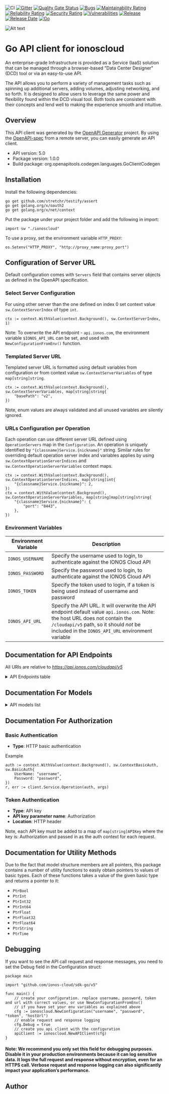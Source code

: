 ![CI](https://github.com/ionos-cloud/sdk-resources/workflows/%5B%20CI%20%5D%20CloudApi%20V5%20/%20Go/badge.svg)
[![Gitter](https://img.shields.io/gitter/room/ionos-cloud/sdk-general)](https://gitter.im/ionos-cloud/sdk-general)
[![Quality Gate Status](https://sonarcloud.io/api/project_badges/measure?project=ionos-cloud_sdk-go&metric=alert_status)](https://sonarcloud.io/dashboard?id=ionos-cloud_sdk-go)
[![Bugs](https://sonarcloud.io/api/project_badges/measure?project=ionos-cloud_sdk-go&metric=bugs)](https://sonarcloud.io/dashboard?id=ionos-cloud_sdk-go)
[![Maintainability Rating](https://sonarcloud.io/api/project_badges/measure?project=ionos-cloud_sdk-go&metric=sqale_rating)](https://sonarcloud.io/dashboard?id=ionos-cloud_sdk-go)
[![Reliability Rating](https://sonarcloud.io/api/project_badges/measure?project=ionos-cloud_sdk-go&metric=reliability_rating)](https://sonarcloud.io/dashboard?id=ionos-cloud_sdk-go)
[![Security Rating](https://sonarcloud.io/api/project_badges/measure?project=ionos-cloud_sdk-go&metric=security_rating)](https://sonarcloud.io/dashboard?id=ionos-cloud_sdk-go)
[![Vulnerabilities](https://sonarcloud.io/api/project_badges/measure?project=ionos-cloud_sdk-go&metric=vulnerabilities)](https://sonarcloud.io/dashboard?id=ionos-cloud_sdk-go)
[![Release](https://img.shields.io/github/v/release/ionos-cloud/sdk-go.svg)](https://github.com/ionos-cloud/sdk-go/releases/latest)
[![Release Date](https://img.shields.io/github/release-date/ionos-cloud/sdk-go.svg)](https://github.com/ionos-cloud/sdk-go/releases/latest)
[![Go](https://img.shields.io/github/go-mod/go-version/ionos-cloud/sdk-go.svg)](https://github.com/ionos-cloud/sdk-go)

![Alt text](.github/IONOS.CLOUD.BLU.svg?raw=true "Title")

# Go API client for ionoscloud

An enterprise-grade Infrastructure is provided as a Service (IaaS) solution that can be managed through a browser-based \"Data Center Designer\" (DCD) tool or via an easy-to-use API. 

The API allows you to perform a variety of management tasks such as spinning up additional servers, adding volumes, adjusting networking, and so forth. It is designed to allow users to leverage the same power and flexibility found within the DCD visual tool. Both tools are consistent with their concepts and lend well to making the experience smooth and intuitive.

## Overview
This API client was generated by the [OpenAPI Generator](https://openapi-generator.tech) project.  By using the [OpenAPI-spec](https://www.openapis.org/) from a remote server, you can easily generate an API client.

- API version: 5.0
- Package version: 1.0.0
- Build package: org.openapitools.codegen.languages.GoClientCodegen

## Installation

Install the following dependencies:

```shell
go get github.com/stretchr/testify/assert
go get golang.org/x/oauth2
go get golang.org/x/net/context
```

Put the package under your project folder and add the following in import:

```golang
import sw "./ionoscloud"
```

To use a proxy, set the environment variable `HTTP_PROXY`:

```golang
os.Setenv("HTTP_PROXY", "http://proxy_name:proxy_port")
```

## Configuration of Server URL

Default configuration comes with `Servers` field that contains server objects as defined in the OpenAPI specification.

### Select Server Configuration

For using other server than the one defined on index 0 set context value `sw.ContextServerIndex` of type `int`.

```golang
ctx := context.WithValue(context.Background(), sw.ContextServerIndex, 1)
```

Note: To overwrite the API endpoint - `api.ionos.com`, the environment variable `$IONOS_API_URL` can be set, and used with `NewConfigurationFromEnv()` function.

### Templated Server URL

Templated server URL is formatted using default variables from configuration or from context value `sw.ContextServerVariables` of type `map[string]string`.

```golang
ctx := context.WithValue(context.Background(), sw.ContextServerVariables, map[string]string{
	"basePath": "v2",
})
```

Note, enum values are always validated and all unused variables are silently ignored.

### URLs Configuration per Operation

Each operation can use different server URL defined using `OperationServers` map in the `Configuration`.
An operation is uniquely identified by `"{classname}Service.{nickname}"` string.
Similar rules for overriding default operation server index and variables applies by using `sw.ContextOperationServerIndices` and `sw.ContextOperationServerVariables` context maps.

```
ctx := context.WithValue(context.Background(), sw.ContextOperationServerIndices, map[string]int{
	"{classname}Service.{nickname}": 2,
})
ctx = context.WithValue(context.Background(), sw.ContextOperationServerVariables, map[string]map[string]string{
	"{classname}Service.{nickname}": {
		"port": "8443",
	},
})
```

### Environment Variables

| Environment Variable | Description                                                                                                                                                                                                                    |
|----------------------|--------------------------------------------------------------------------------------------------------------------------------------------------------------------------------------------------------------------------------|
| `IONOS_USERNAME`     | Specify the username used to login, to authenticate against the IONOS Cloud API                                                                                                                                                | 
| `IONOS_PASSWORD`     | Specify the password used to login, to authenticate against the IONOS Cloud API                                                                                                                                                | 
| `IONOS_TOKEN`        | Specify the token used to login, if a token is being used instead of username and password                                                                                                                                     |
| `IONOS_API_URL`      | Specify the API URL. It will overwrite the API endpoint default value `api.ionos.com`. Note: the host URL does not contain the `/cloudapi/v5` path, so it should _not_ be included in the `IONOS_API_URL` environment variable | 

## Documentation for API Endpoints

All URIs are relative to *https://api.ionos.com/cloudapi/v5*

<details >
<summary title="Click to toggle">API Endpoints table</summary>

| Class                    | Method                                                                                                                             | HTTP request                                                                                          | Description                                                                                                                       |
|--------------------------|------------------------------------------------------------------------------------------------------------------------------------|-------------------------------------------------------------------------------------------------------|-----------------------------------------------------------------------------------------------------------------------------------|
| *DefaultApi*             | [**ApiInfoGet**](docs/api/DefaultApi.md#apiinfoget)                                                                                | **Get** /                                                                                             | Display API information                                                                                                           |
| *BackupUnitApi*          | [**BackupunitsDelete**](docs/api/BackupUnitApi.md#backupunitsdelete)                                                               | **Delete** /backupunits/{backupunitId}                                                                | Delete a Backup Unit                                                                                                              |
| *BackupUnitApi*          | [**BackupunitsFindById**](docs/api/BackupUnitApi.md#backupunitsfindbyid)                                                           | **Get** /backupunits/{backupunitId}                                                                   | Returns the specified backup Unit                                                                                                 |
| *BackupUnitApi*          | [**BackupunitsGet**](docs/api/BackupUnitApi.md#backupunitsget)                                                                     | **Get** /backupunits                                                                                  | List Backup Units                                                                                                                 |
| *BackupUnitApi*          | [**BackupunitsPatch**](docs/api/BackupUnitApi.md#backupunitspatch)                                                                 | **Patch** /backupunits/{backupunitId}                                                                 | Partially modify a Backup Unit                                                                                                    |
| *BackupUnitApi*          | [**BackupunitsPost**](docs/api/BackupUnitApi.md#backupunitspost)                                                                   | **Post** /backupunits                                                                                 | Create a Backup Unit                                                                                                              |
| *BackupUnitApi*          | [**BackupunitsPut**](docs/api/BackupUnitApi.md#backupunitsput)                                                                     | **Put** /backupunits/{backupunitId}                                                                   | Modify a Backup Unit                                                                                                              |
| *BackupUnitApi*          | [**BackupunitsSsourlGet**](docs/api/BackupUnitApi.md#backupunitsssourlget)                                                         | **Get** /backupunits/{backupunitId}/ssourl                                                            | Returns a single signon URL for the specified backup Unit.                                                                        |
| *ContractApi*            | [**ContractsGet**](docs/api/ContractApi.md#contractsget)                                                                           | **Get** /contracts                                                                                    | Retrieve a Contract                                                                                                               |
| *DataCenterApi*          | [**DatacentersDelete**](docs/api/DataCenterApi.md#datacentersdelete)                                                               | **Delete** /datacenters/{datacenterId}                                                                | Delete a Data Center                                                                                                              |
| *DataCenterApi*          | [**DatacentersFindById**](docs/api/DataCenterApi.md#datacentersfindbyid)                                                           | **Get** /datacenters/{datacenterId}                                                                   | Retrieve a Data Center                                                                                                            |
| *DataCenterApi*          | [**DatacentersGet**](docs/api/DataCenterApi.md#datacentersget)                                                                     | **Get** /datacenters                                                                                  | List Data Centers under your account                                                                                              |
| *DataCenterApi*          | [**DatacentersPatch**](docs/api/DataCenterApi.md#datacenterspatch)                                                                 | **Patch** /datacenters/{datacenterId}                                                                 | Partially modify a Data Center                                                                                                    |
| *DataCenterApi*          | [**DatacentersPost**](docs/api/DataCenterApi.md#datacenterspost)                                                                   | **Post** /datacenters                                                                                 | Create a Data Center                                                                                                              |
| *DataCenterApi*          | [**DatacentersPut**](docs/api/DataCenterApi.md#datacentersput)                                                                     | **Put** /datacenters/{datacenterId}                                                                   | Modify a Data Center                                                                                                              |
| *IPBlocksApi*            | [**IpblocksDelete**](docs/api/IPBlocksApi.md#ipblocksdelete)                                                                       | **Delete** /ipblocks/{ipblockId}                                                                      | Delete IP Block                                                                                                                   |
| *IPBlocksApi*            | [**IpblocksFindById**](docs/api/IPBlocksApi.md#ipblocksfindbyid)                                                                   | **Get** /ipblocks/{ipblockId}                                                                         | Retrieve an IP Block                                                                                                              |
| *IPBlocksApi*            | [**IpblocksGet**](docs/api/IPBlocksApi.md#ipblocksget)                                                                             | **Get** /ipblocks                                                                                     | List IP Blocks                                                                                                                    |
| *IPBlocksApi*            | [**IpblocksPatch**](docs/api/IPBlocksApi.md#ipblockspatch)                                                                         | **Patch** /ipblocks/{ipblockId}                                                                       | Partially modify IP Block                                                                                                         |
| *IPBlocksApi*            | [**IpblocksPost**](docs/api/IPBlocksApi.md#ipblockspost)                                                                           | **Post** /ipblocks                                                                                    | Reserve IP Block                                                                                                                  |
| *IPBlocksApi*            | [**IpblocksPut**](docs/api/IPBlocksApi.md#ipblocksput)                                                                             | **Put** /ipblocks/{ipblockId}                                                                         | Modify IP Block                                                                                                                   |
| *ImageApi*               | [**ImagesDelete**](docs/api/ImageApi.md#imagesdelete)                                                                              | **Delete** /images/{imageId}                                                                          | Delete an Image                                                                                                                   |
| *ImageApi*               | [**ImagesFindById**](docs/api/ImageApi.md#imagesfindbyid)                                                                          | **Get** /images/{imageId}                                                                             | Retrieve an Image                                                                                                                 |
| *ImageApi*               | [**ImagesGet**](docs/api/ImageApi.md#imagesget)                                                                                    | **Get** /images                                                                                       | List Images                                                                                                                       |
| *ImageApi*               | [**ImagesPatch**](docs/api/ImageApi.md#imagespatch)                                                                                | **Patch** /images/{imageId}                                                                           | Partially modify an Image                                                                                                         |
| *ImageApi*               | [**ImagesPut**](docs/api/ImageApi.md#imagesput)                                                                                    | **Put** /images/{imageId}                                                                             | Modify an Image                                                                                                                   |
| *KubernetesApi*          | [**K8sDelete**](docs/api/KubernetesApi.md#k8sdelete)                                                                               | **Delete** /k8s/{k8sClusterId}                                                                        | Delete Kubernetes Cluster                                                                                                         |
| *KubernetesApi*          | [**K8sFindByClusterId**](docs/api/KubernetesApi.md#k8sfindbyclusterid)                                                             | **Get** /k8s/{k8sClusterId}                                                                           | Retrieve Kubernetes Cluster                                                                                                       |
| *KubernetesApi*          | [**K8sGet**](docs/api/KubernetesApi.md#k8sget)                                                                                     | **Get** /k8s                                                                                          | List Kubernetes Clusters                                                                                                          |
| *KubernetesApi*          | [**K8sKubeconfigGet**](docs/api/KubernetesApi.md#k8skubeconfigget)                                                                 | **Get** /k8s/{k8sClusterId}/kubeconfig                                                                | Retrieve Kubernetes Configuration File                                                                                            |
| *KubernetesApi*          | [**K8sNodepoolsDelete**](docs/api/KubernetesApi.md#k8snodepoolsdelete)                                                             | **Delete** /k8s/{k8sClusterId}/nodepools/{nodepoolId}                                                 | Delete Kubernetes Node Pool                                                                                                       |
| *KubernetesApi*          | [**K8sNodepoolsFindById**](docs/api/KubernetesApi.md#k8snodepoolsfindbyid)                                                         | **Get** /k8s/{k8sClusterId}/nodepools/{nodepoolId}                                                    | Retrieve Kubernetes Node Pool                                                                                                     |
| *KubernetesApi*          | [**K8sNodepoolsGet**](docs/api/KubernetesApi.md#k8snodepoolsget)                                                                   | **Get** /k8s/{k8sClusterId}/nodepools                                                                 | List Kubernetes Node Pools                                                                                                        |
| *KubernetesApi*          | [**K8sNodepoolsNodesDelete**](docs/api/KubernetesApi.md#k8snodepoolsnodesdelete)                                                   | **Delete** /k8s/{k8sClusterId}/nodepools/{nodepoolId}/nodes/{nodeId}                                  | Delete Kubernetes node                                                                                                            |
| *KubernetesApi*          | [**K8sNodepoolsNodesFindById**](docs/api/KubernetesApi.md#k8snodepoolsnodesfindbyid)                                               | **Get** /k8s/{k8sClusterId}/nodepools/{nodepoolId}/nodes/{nodeId}                                     | Retrieve Kubernetes node                                                                                                          |
| *KubernetesApi*          | [**K8sNodepoolsNodesGet**](docs/api/KubernetesApi.md#k8snodepoolsnodesget)                                                         | **Get** /k8s/{k8sClusterId}/nodepools/{nodepoolId}/nodes                                              | Retrieve Kubernetes nodes.                                                                                                        |
| *KubernetesApi*          | [**K8sNodepoolsNodesReplacePost**](docs/api/KubernetesApi.md#k8snodepoolsnodesreplacepost)                                         | **Post** /k8s/{k8sClusterId}/nodepools/{nodepoolId}/nodes/{nodeId}/replace                            | Recreate the Kubernetes node                                                                                                      |
| *KubernetesApi*          | [**K8sNodepoolsPost**](docs/api/KubernetesApi.md#k8snodepoolspost)                                                                 | **Post** /k8s/{k8sClusterId}/nodepools                                                                | Create a Kubernetes Node Pool                                                                                                     |
| *KubernetesApi*          | [**K8sNodepoolsPut**](docs/api/KubernetesApi.md#k8snodepoolsput)                                                                   | **Put** /k8s/{k8sClusterId}/nodepools/{nodepoolId}                                                    | Modify Kubernetes Node Pool                                                                                                       |
| *KubernetesApi*          | [**K8sPost**](docs/api/KubernetesApi.md#k8spost)                                                                                   | **Post** /k8s                                                                                         | Create Kubernetes Cluster                                                                                                         |
| *KubernetesApi*          | [**K8sPut**](docs/api/KubernetesApi.md#k8sput)                                                                                     | **Put** /k8s/{k8sClusterId}                                                                           | Modify Kubernetes Cluster                                                                                                         |
| *KubernetesApi*          | [**K8sVersionsCompatibilitiesGet**](docs/api/KubernetesApi.md#k8sversionscompatibilitiesget)                                       | **Get** /k8s/versions/{clusterVersion}/compatibilities                                                | Retrieves a list of available kubernetes versions for nodepools depending on the given kubernetes version running in the cluster. |
| *KubernetesApi*          | [**K8sVersionsDefaultGet**](docs/api/KubernetesApi.md#k8sversionsdefaultget)                                                       | **Get** /k8s/versions/default                                                                         | Retrieve the current default kubernetes version for clusters and nodepools.                                                       |
| *KubernetesApi*          | [**K8sVersionsGet**](docs/api/KubernetesApi.md#k8sversionsget)                                                                     | **Get** /k8s/versions                                                                                 | Retrieve available Kubernetes versions                                                                                            |
| *LabelApi*               | [**DatacentersLabelsDelete**](docs/api/LabelApi.md#datacenterslabelsdelete)                                                        | **Delete** /datacenters/{datacenterId}/labels/{key}                                                   | Delete a Label from Data Center                                                                                                   |
| *LabelApi*               | [**DatacentersLabelsFindByKey**](docs/api/LabelApi.md#datacenterslabelsfindbykey)                                                  | **Get** /datacenters/{datacenterId}/labels/{key}                                                      | Retrieve a Label of Data Center                                                                                                   |
| *LabelApi*               | [**DatacentersLabelsGet**](docs/api/LabelApi.md#datacenterslabelsget)                                                              | **Get** /datacenters/{datacenterId}/labels                                                            | List all Data Center Labels                                                                                                       |
| *LabelApi*               | [**DatacentersLabelsPost**](docs/api/LabelApi.md#datacenterslabelspost)                                                            | **Post** /datacenters/{datacenterId}/labels                                                           | Add a Label to Data Center                                                                                                        |
| *LabelApi*               | [**DatacentersLabelsPut**](docs/api/LabelApi.md#datacenterslabelsput)                                                              | **Put** /datacenters/{datacenterId}/labels/{key}                                                      | Modify a Label of Data Center                                                                                                     |
| *LabelApi*               | [**DatacentersServersLabelsDelete**](docs/api/LabelApi.md#datacentersserverslabelsdelete)                                          | **Delete** /datacenters/{datacenterId}/servers/{serverId}/labels/{key}                                | Delete a Label from Server                                                                                                        |
| *LabelApi*               | [**DatacentersServersLabelsFindByKey**](docs/api/LabelApi.md#datacentersserverslabelsfindbykey)                                    | **Get** /datacenters/{datacenterId}/servers/{serverId}/labels/{key}                                   | Retrieve a Label of Server                                                                                                        |
| *LabelApi*               | [**DatacentersServersLabelsGet**](docs/api/LabelApi.md#datacentersserverslabelsget)                                                | **Get** /datacenters/{datacenterId}/servers/{serverId}/labels                                         | List all Server Labels                                                                                                            |
| *LabelApi*               | [**DatacentersServersLabelsPost**](docs/api/LabelApi.md#datacentersserverslabelspost)                                              | **Post** /datacenters/{datacenterId}/servers/{serverId}/labels                                        | Add a Label to Server                                                                                                             |
| *LabelApi*               | [**DatacentersServersLabelsPut**](docs/api/LabelApi.md#datacentersserverslabelsput)                                                | **Put** /datacenters/{datacenterId}/servers/{serverId}/labels/{key}                                   | Modify a Label of Server                                                                                                          |
| *LabelApi*               | [**DatacentersVolumesLabelsDelete**](docs/api/LabelApi.md#datacentersvolumeslabelsdelete)                                          | **Delete** /datacenters/{datacenterId}/volumes/{volumeId}/labels/{key}                                | Delete a Label from Volume                                                                                                        |
| *LabelApi*               | [**DatacentersVolumesLabelsFindByKey**](docs/api/LabelApi.md#datacentersvolumeslabelsfindbykey)                                    | **Get** /datacenters/{datacenterId}/volumes/{volumeId}/labels/{key}                                   | Retrieve a Label of Volume                                                                                                        |
| *LabelApi*               | [**DatacentersVolumesLabelsGet**](docs/api/LabelApi.md#datacentersvolumeslabelsget)                                                | **Get** /datacenters/{datacenterId}/volumes/{volumeId}/labels                                         | List all Volume Labels                                                                                                            |
| *LabelApi*               | [**DatacentersVolumesLabelsPost**](docs/api/LabelApi.md#datacentersvolumeslabelspost)                                              | **Post** /datacenters/{datacenterId}/volumes/{volumeId}/labels                                        | Add a Label to Volume                                                                                                             |
| *LabelApi*               | [**DatacentersVolumesLabelsPut**](docs/api/LabelApi.md#datacentersvolumeslabelsput)                                                | **Put** /datacenters/{datacenterId}/volumes/{volumeId}/labels/{key}                                   | Modify a Label of Volume                                                                                                          |
| *LabelApi*               | [**IpblocksLabelsDelete**](docs/api/LabelApi.md#ipblockslabelsdelete)                                                              | **Delete** /ipblocks/{ipblockId}/labels/{key}                                                         | Delete a Label from IP Block                                                                                                      |
| *LabelApi*               | [**IpblocksLabelsFindByKey**](docs/api/LabelApi.md#ipblockslabelsfindbykey)                                                        | **Get** /ipblocks/{ipblockId}/labels/{key}                                                            | Retrieve a Label of IP Block                                                                                                      |
| *LabelApi*               | [**IpblocksLabelsGet**](docs/api/LabelApi.md#ipblockslabelsget)                                                                    | **Get** /ipblocks/{ipblockId}/labels                                                                  | List all Ip Block Labels                                                                                                          |
| *LabelApi*               | [**IpblocksLabelsPost**](docs/api/LabelApi.md#ipblockslabelspost)                                                                  | **Post** /ipblocks/{ipblockId}/labels                                                                 | Add a Label to IP Block                                                                                                           |
| *LabelApi*               | [**IpblocksLabelsPut**](docs/api/LabelApi.md#ipblockslabelsput)                                                                    | **Put** /ipblocks/{ipblockId}/labels/{key}                                                            | Modify a Label of IP Block                                                                                                        |
| *LabelApi*               | [**LabelsFindByUrn**](docs/api/LabelApi.md#labelsfindbyurn)                                                                        | **Get** /labels/{labelurn}                                                                            | Returns the label by its URN.                                                                                                     |
| *LabelApi*               | [**LabelsGet**](docs/api/LabelApi.md#labelsget)                                                                                    | **Get** /labels                                                                                       | List Labels                                                                                                                       |
| *LabelApi*               | [**SnapshotsLabelsDelete**](docs/api/LabelApi.md#snapshotslabelsdelete)                                                            | **Delete** /snapshots/{snapshotId}/labels/{key}                                                       | Delete a Label from Snapshot                                                                                                      |
| *LabelApi*               | [**SnapshotsLabelsFindByKey**](docs/api/LabelApi.md#snapshotslabelsfindbykey)                                                      | **Get** /snapshots/{snapshotId}/labels/{key}                                                          | Retrieve a Label of Snapshot                                                                                                      |
| *LabelApi*               | [**SnapshotsLabelsGet**](docs/api/LabelApi.md#snapshotslabelsget)                                                                  | **Get** /snapshots/{snapshotId}/labels                                                                | List all Snapshot Labels                                                                                                          |
| *LabelApi*               | [**SnapshotsLabelsPost**](docs/api/LabelApi.md#snapshotslabelspost)                                                                | **Post** /snapshots/{snapshotId}/labels                                                               | Add a Label to Snapshot                                                                                                           |
| *LabelApi*               | [**SnapshotsLabelsPut**](docs/api/LabelApi.md#snapshotslabelsput)                                                                  | **Put** /snapshots/{snapshotId}/labels/{key}                                                          | Modify a Label of Snapshot                                                                                                        |
| *LanApi*                 | [**DatacentersLansDelete**](docs/api/LanApi.md#datacenterslansdelete)                                                              | **Delete** /datacenters/{datacenterId}/lans/{lanId}                                                   | Delete a Lan.                                                                                                                     |
| *LanApi*                 | [**DatacentersLansFindById**](docs/api/LanApi.md#datacenterslansfindbyid)                                                          | **Get** /datacenters/{datacenterId}/lans/{lanId}                                                      | Retrieve a Lan                                                                                                                    |
| *LanApi*                 | [**DatacentersLansGet**](docs/api/LanApi.md#datacenterslansget)                                                                    | **Get** /datacenters/{datacenterId}/lans                                                              | List Lans                                                                                                                         |
| *LanApi*                 | [**DatacentersLansNicsFindById**](docs/api/LanApi.md#datacenterslansnicsfindbyid)                                                  | **Get** /datacenters/{datacenterId}/lans/{lanId}/nics/{nicId}                                         | Retrieve a nic attached to lan                                                                                                    |
| *LanApi*                 | [**DatacentersLansNicsGet**](docs/api/LanApi.md#datacenterslansnicsget)                                                            | **Get** /datacenters/{datacenterId}/lans/{lanId}/nics                                                 | List Lan Members                                                                                                                  |
| *LanApi*                 | [**DatacentersLansNicsPost**](docs/api/LanApi.md#datacenterslansnicspost)                                                          | **Post** /datacenters/{datacenterId}/lans/{lanId}/nics                                                | Attach a nic                                                                                                                      |
| *LanApi*                 | [**DatacentersLansPatch**](docs/api/LanApi.md#datacenterslanspatch)                                                                | **Patch** /datacenters/{datacenterId}/lans/{lanId}                                                    | Partially modify a Lan                                                                                                            |
| *LanApi*                 | [**DatacentersLansPost**](docs/api/LanApi.md#datacenterslanspost)                                                                  | **Post** /datacenters/{datacenterId}/lans                                                             | Create a Lan                                                                                                                      |
| *LanApi*                 | [**DatacentersLansPut**](docs/api/LanApi.md#datacenterslansput)                                                                    | **Put** /datacenters/{datacenterId}/lans/{lanId}                                                      | Modify a Lan                                                                                                                      |
| *LoadBalancerApi*        | [**DatacentersLoadbalancersBalancednicsDelete**](docs/api/LoadBalancerApi.md#datacentersloadbalancersbalancednicsdelete)           | **Delete** /datacenters/{datacenterId}/loadbalancers/{loadbalancerId}/balancednics/{nicId}            | Detach a nic from loadbalancer                                                                                                    |
| *LoadBalancerApi*        | [**DatacentersLoadbalancersBalancednicsFindByNicId**](docs/api/LoadBalancerApi.md#datacentersloadbalancersbalancednicsfindbynicid) | **Get** /datacenters/{datacenterId}/loadbalancers/{loadbalancerId}/balancednics/{nicId}               | Retrieve a nic attached to Load Balancer                                                                                          |
| *LoadBalancerApi*        | [**DatacentersLoadbalancersBalancednicsGet**](docs/api/LoadBalancerApi.md#datacentersloadbalancersbalancednicsget)                 | **Get** /datacenters/{datacenterId}/loadbalancers/{loadbalancerId}/balancednics                       | List Load Balancer Members                                                                                                        |
| *LoadBalancerApi*        | [**DatacentersLoadbalancersBalancednicsPost**](docs/api/LoadBalancerApi.md#datacentersloadbalancersbalancednicspost)               | **Post** /datacenters/{datacenterId}/loadbalancers/{loadbalancerId}/balancednics                      | Attach a nic to Load Balancer                                                                                                     |
| *LoadBalancerApi*        | [**DatacentersLoadbalancersDelete**](docs/api/LoadBalancerApi.md#datacentersloadbalancersdelete)                                   | **Delete** /datacenters/{datacenterId}/loadbalancers/{loadbalancerId}                                 | Delete a Loadbalancer.                                                                                                            |
| *LoadBalancerApi*        | [**DatacentersLoadbalancersFindById**](docs/api/LoadBalancerApi.md#datacentersloadbalancersfindbyid)                               | **Get** /datacenters/{datacenterId}/loadbalancers/{loadbalancerId}                                    | Retrieve a loadbalancer                                                                                                           |
| *LoadBalancerApi*        | [**DatacentersLoadbalancersGet**](docs/api/LoadBalancerApi.md#datacentersloadbalancersget)                                         | **Get** /datacenters/{datacenterId}/loadbalancers                                                     | List Load Balancers                                                                                                               |
| *LoadBalancerApi*        | [**DatacentersLoadbalancersPatch**](docs/api/LoadBalancerApi.md#datacentersloadbalancerspatch)                                     | **Patch** /datacenters/{datacenterId}/loadbalancers/{loadbalancerId}                                  | Partially modify a Loadbalancer                                                                                                   |
| *LoadBalancerApi*        | [**DatacentersLoadbalancersPost**](docs/api/LoadBalancerApi.md#datacentersloadbalancerspost)                                       | **Post** /datacenters/{datacenterId}/loadbalancers                                                    | Create a Load Balancer                                                                                                            |
| *LoadBalancerApi*        | [**DatacentersLoadbalancersPut**](docs/api/LoadBalancerApi.md#datacentersloadbalancersput)                                         | **Put** /datacenters/{datacenterId}/loadbalancers/{loadbalancerId}                                    | Modify a Load Balancer                                                                                                            |
| *LocationApi*            | [**LocationsFindByRegionId**](docs/api/LocationApi.md#locationsfindbyregionid)                                                     | **Get** /locations/{regionId}                                                                         | List Locations within a region                                                                                                    |
| *LocationApi*            | [**LocationsFindByRegionIdAndId**](docs/api/LocationApi.md#locationsfindbyregionidandid)                                           | **Get** /locations/{regionId}/{locationId}                                                            | Retrieve a Location                                                                                                               |
| *LocationApi*            | [**LocationsGet**](docs/api/LocationApi.md#locationsget)                                                                           | **Get** /locations                                                                                    | List Locations                                                                                                                    |
| *NicApi*                 | [**DatacentersServersNicsDelete**](docs/api/NicApi.md#datacentersserversnicsdelete)                                                | **Delete** /datacenters/{datacenterId}/servers/{serverId}/nics/{nicId}                                | Delete a Nic                                                                                                                      |
| *NicApi*                 | [**DatacentersServersNicsFindById**](docs/api/NicApi.md#datacentersserversnicsfindbyid)                                            | **Get** /datacenters/{datacenterId}/servers/{serverId}/nics/{nicId}                                   | Retrieve a Nic                                                                                                                    |
| *NicApi*                 | [**DatacentersServersNicsFirewallrulesDelete**](docs/api/NicApi.md#datacentersserversnicsfirewallrulesdelete)                      | **Delete** /datacenters/{datacenterId}/servers/{serverId}/nics/{nicId}/firewallrules/{firewallruleId} | Delete a Firewall Rule                                                                                                            |
| *NicApi*                 | [**DatacentersServersNicsFirewallrulesFindById**](docs/api/NicApi.md#datacentersserversnicsfirewallrulesfindbyid)                  | **Get** /datacenters/{datacenterId}/servers/{serverId}/nics/{nicId}/firewallrules/{firewallruleId}    | Retrieve a Firewall Rule                                                                                                          |
| *NicApi*                 | [**DatacentersServersNicsFirewallrulesGet**](docs/api/NicApi.md#datacentersserversnicsfirewallrulesget)                            | **Get** /datacenters/{datacenterId}/servers/{serverId}/nics/{nicId}/firewallrules                     | List Firewall Rules                                                                                                               |
| *NicApi*                 | [**DatacentersServersNicsFirewallrulesPatch**](docs/api/NicApi.md#datacentersserversnicsfirewallrulespatch)                        | **Patch** /datacenters/{datacenterId}/servers/{serverId}/nics/{nicId}/firewallrules/{firewallruleId}  | Partially modify a Firewall Rule                                                                                                  |
| *NicApi*                 | [**DatacentersServersNicsFirewallrulesPost**](docs/api/NicApi.md#datacentersserversnicsfirewallrulespost)                          | **Post** /datacenters/{datacenterId}/servers/{serverId}/nics/{nicId}/firewallrules                    | Create a Firewall Rule                                                                                                            |
| *NicApi*                 | [**DatacentersServersNicsFirewallrulesPut**](docs/api/NicApi.md#datacentersserversnicsfirewallrulesput)                            | **Put** /datacenters/{datacenterId}/servers/{serverId}/nics/{nicId}/firewallrules/{firewallruleId}    | Modify a Firewall Rule                                                                                                            |
| *NicApi*                 | [**DatacentersServersNicsGet**](docs/api/NicApi.md#datacentersserversnicsget)                                                      | **Get** /datacenters/{datacenterId}/servers/{serverId}/nics                                           | List Nics                                                                                                                         |
| *NicApi*                 | [**DatacentersServersNicsPatch**](docs/api/NicApi.md#datacentersserversnicspatch)                                                  | **Patch** /datacenters/{datacenterId}/servers/{serverId}/nics/{nicId}                                 | Partially modify a Nic                                                                                                            |
| *NicApi*                 | [**DatacentersServersNicsPost**](docs/api/NicApi.md#datacentersserversnicspost)                                                    | **Post** /datacenters/{datacenterId}/servers/{serverId}/nics                                          | Create a Nic                                                                                                                      |
| *NicApi*                 | [**DatacentersServersNicsPut**](docs/api/NicApi.md#datacentersserversnicsput)                                                      | **Put** /datacenters/{datacenterId}/servers/{serverId}/nics/{nicId}                                   | Modify a Nic                                                                                                                      |
| *PrivateCrossConnectApi* | [**PccsDelete**](docs/api/PrivateCrossConnectApi.md#pccsdelete)                                                                    | **Delete** /pccs/{pccId}                                                                              | Delete a Private Cross-Connect                                                                                                    |
| *PrivateCrossConnectApi* | [**PccsFindById**](docs/api/PrivateCrossConnectApi.md#pccsfindbyid)                                                                | **Get** /pccs/{pccId}                                                                                 | Retrieve a Private Cross-Connect                                                                                                  |
| *PrivateCrossConnectApi* | [**PccsGet**](docs/api/PrivateCrossConnectApi.md#pccsget)                                                                          | **Get** /pccs                                                                                         | List Private Cross-Connects                                                                                                       |
| *PrivateCrossConnectApi* | [**PccsPatch**](docs/api/PrivateCrossConnectApi.md#pccspatch)                                                                      | **Patch** /pccs/{pccId}                                                                               | Partially modify a private cross-connect                                                                                          |
| *PrivateCrossConnectApi* | [**PccsPost**](docs/api/PrivateCrossConnectApi.md#pccspost)                                                                        | **Post** /pccs                                                                                        | Create a Private Cross-Connect                                                                                                    |
| *RequestApi*             | [**RequestsFindById**](docs/api/RequestApi.md#requestsfindbyid)                                                                    | **Get** /requests/{requestId}                                                                         | Retrieve a Request                                                                                                                |
| *RequestApi*             | [**RequestsGet**](docs/api/RequestApi.md#requestsget)                                                                              | **Get** /requests                                                                                     | List Requests                                                                                                                     |
| *RequestApi*             | [**RequestsStatusGet**](docs/api/RequestApi.md#requestsstatusget)                                                                  | **Get** /requests/{requestId}/status                                                                  | Retrieve Request Status                                                                                                           |
| *ServerApi*              | [**DatacentersServersCdromsDelete**](docs/api/ServerApi.md#datacentersserverscdromsdelete)                                         | **Delete** /datacenters/{datacenterId}/servers/{serverId}/cdroms/{cdromId}                            | Detach a CD-ROM                                                                                                                   |
| *ServerApi*              | [**DatacentersServersCdromsFindById**](docs/api/ServerApi.md#datacentersserverscdromsfindbyid)                                     | **Get** /datacenters/{datacenterId}/servers/{serverId}/cdroms/{cdromId}                               | Retrieve an attached CD-ROM                                                                                                       |
| *ServerApi*              | [**DatacentersServersCdromsGet**](docs/api/ServerApi.md#datacentersserverscdromsget)                                               | **Get** /datacenters/{datacenterId}/servers/{serverId}/cdroms                                         | List attached CD-ROMs                                                                                                             |
| *ServerApi*              | [**DatacentersServersCdromsPost**](docs/api/ServerApi.md#datacentersserverscdromspost)                                             | **Post** /datacenters/{datacenterId}/servers/{serverId}/cdroms                                        | Attach a CD-ROM                                                                                                                   |
| *ServerApi*              | [**DatacentersServersDelete**](docs/api/ServerApi.md#datacentersserversdelete)                                                     | **Delete** /datacenters/{datacenterId}/servers/{serverId}                                             | Delete a Server                                                                                                                   |
| *ServerApi*              | [**DatacentersServersFindById**](docs/api/ServerApi.md#datacentersserversfindbyid)                                                 | **Get** /datacenters/{datacenterId}/servers/{serverId}                                                | Retrieve a Server                                                                                                                 |
| *ServerApi*              | [**DatacentersServersGet**](docs/api/ServerApi.md#datacentersserversget)                                                           | **Get** /datacenters/{datacenterId}/servers                                                           | List Servers                                                                                                                      |
| *ServerApi*              | [**DatacentersServersPatch**](docs/api/ServerApi.md#datacentersserverspatch)                                                       | **Patch** /datacenters/{datacenterId}/servers/{serverId}                                              | Partially modify a Server                                                                                                         |
| *ServerApi*              | [**DatacentersServersPost**](docs/api/ServerApi.md#datacentersserverspost)                                                         | **Post** /datacenters/{datacenterId}/servers                                                          | Create a Server                                                                                                                   |
| *ServerApi*              | [**DatacentersServersPut**](docs/api/ServerApi.md#datacentersserversput)                                                           | **Put** /datacenters/{datacenterId}/servers/{serverId}                                                | Modify a Server                                                                                                                   |
| *ServerApi*              | [**DatacentersServersRebootPost**](docs/api/ServerApi.md#datacentersserversrebootpost)                                             | **Post** /datacenters/{datacenterId}/servers/{serverId}/reboot                                        | Reboot a Server                                                                                                                   |
| *ServerApi*              | [**DatacentersServersStartPost**](docs/api/ServerApi.md#datacentersserversstartpost)                                               | **Post** /datacenters/{datacenterId}/servers/{serverId}/start                                         | Start a Server                                                                                                                    |
| *ServerApi*              | [**DatacentersServersStopPost**](docs/api/ServerApi.md#datacentersserversstoppost)                                                 | **Post** /datacenters/{datacenterId}/servers/{serverId}/stop                                          | Stop a Server                                                                                                                     |
| *ServerApi*              | [**DatacentersServersUpgradePost**](docs/api/ServerApi.md#datacentersserversupgradepost)                                           | **Post** /datacenters/{datacenterId}/servers/{serverId}/upgrade                                       | Upgrade a Server                                                                                                                  |
| *ServerApi*              | [**DatacentersServersVolumesDelete**](docs/api/ServerApi.md#datacentersserversvolumesdelete)                                       | **Delete** /datacenters/{datacenterId}/servers/{serverId}/volumes/{volumeId}                          | Detach a volume                                                                                                                   |
| *ServerApi*              | [**DatacentersServersVolumesFindById**](docs/api/ServerApi.md#datacentersserversvolumesfindbyid)                                   | **Get** /datacenters/{datacenterId}/servers/{serverId}/volumes/{volumeId}                             | Retrieve an attached volume                                                                                                       |
| *ServerApi*              | [**DatacentersServersVolumesGet**](docs/api/ServerApi.md#datacentersserversvolumesget)                                             | **Get** /datacenters/{datacenterId}/servers/{serverId}/volumes                                        | List Attached Volumes                                                                                                             |
| *ServerApi*              | [**DatacentersServersVolumesPost**](docs/api/ServerApi.md#datacentersserversvolumespost)                                           | **Post** /datacenters/{datacenterId}/servers/{serverId}/volumes                                       | Attach a volume                                                                                                                   |
| *SnapshotApi*            | [**SnapshotsDelete**](docs/api/SnapshotApi.md#snapshotsdelete)                                                                     | **Delete** /snapshots/{snapshotId}                                                                    | Delete a Snapshot                                                                                                                 |
| *SnapshotApi*            | [**SnapshotsFindById**](docs/api/SnapshotApi.md#snapshotsfindbyid)                                                                 | **Get** /snapshots/{snapshotId}                                                                       | Retrieve a Snapshot by its uuid.                                                                                                  |
| *SnapshotApi*            | [**SnapshotsGet**](docs/api/SnapshotApi.md#snapshotsget)                                                                           | **Get** /snapshots                                                                                    | List Snapshots                                                                                                                    |
| *SnapshotApi*            | [**SnapshotsPatch**](docs/api/SnapshotApi.md#snapshotspatch)                                                                       | **Patch** /snapshots/{snapshotId}                                                                     | Partially modify a Snapshot                                                                                                       |
| *SnapshotApi*            | [**SnapshotsPut**](docs/api/SnapshotApi.md#snapshotsput)                                                                           | **Put** /snapshots/{snapshotId}                                                                       | Modify a Snapshot                                                                                                                 |
| *UserManagementApi*      | [**UmGroupsDelete**](docs/api/UserManagementApi.md#umgroupsdelete)                                                                 | **Delete** /um/groups/{groupId}                                                                       | Delete a Group                                                                                                                    |
| *UserManagementApi*      | [**UmGroupsFindById**](docs/api/UserManagementApi.md#umgroupsfindbyid)                                                             | **Get** /um/groups/{groupId}                                                                          | Retrieve a Group                                                                                                                  |
| *UserManagementApi*      | [**UmGroupsGet**](docs/api/UserManagementApi.md#umgroupsget)                                                                       | **Get** /um/groups                                                                                    | List All Groups.                                                                                                                  |
| *UserManagementApi*      | [**UmGroupsPost**](docs/api/UserManagementApi.md#umgroupspost)                                                                     | **Post** /um/groups                                                                                   | Create a Group                                                                                                                    |
| *UserManagementApi*      | [**UmGroupsPut**](docs/api/UserManagementApi.md#umgroupsput)                                                                       | **Put** /um/groups/{groupId}                                                                          | Modify a group                                                                                                                    |
| *UserManagementApi*      | [**UmGroupsResourcesGet**](docs/api/UserManagementApi.md#umgroupsresourcesget)                                                     | **Get** /um/groups/{groupId}/resources                                                                | Retrieve resources assigned to a group                                                                                            |
| *UserManagementApi*      | [**UmGroupsSharesDelete**](docs/api/UserManagementApi.md#umgroupssharesdelete)                                                     | **Delete** /um/groups/{groupId}/shares/{resourceId}                                                   | Remove a resource from a group                                                                                                    |
| *UserManagementApi*      | [**UmGroupsSharesFindByResourceId**](docs/api/UserManagementApi.md#umgroupssharesfindbyresourceid)                                 | **Get** /um/groups/{groupId}/shares/{resourceId}                                                      | Retrieve a group share                                                                                                            |
| *UserManagementApi*      | [**UmGroupsSharesGet**](docs/api/UserManagementApi.md#umgroupssharesget)                                                           | **Get** /um/groups/{groupId}/shares                                                                   | List Group Shares                                                                                                                 |
| *UserManagementApi*      | [**UmGroupsSharesPost**](docs/api/UserManagementApi.md#umgroupssharespost)                                                         | **Post** /um/groups/{groupId}/shares/{resourceId}                                                     | Add a resource to a group                                                                                                         |
| *UserManagementApi*      | [**UmGroupsSharesPut**](docs/api/UserManagementApi.md#umgroupssharesput)                                                           | **Put** /um/groups/{groupId}/shares/{resourceId}                                                      | Modify resource permissions of a group                                                                                            |
| *UserManagementApi*      | [**UmGroupsUsersDelete**](docs/api/UserManagementApi.md#umgroupsusersdelete)                                                       | **Delete** /um/groups/{groupId}/users/{userId}                                                        | Remove a user from a group                                                                                                        |
| *UserManagementApi*      | [**UmGroupsUsersGet**](docs/api/UserManagementApi.md#umgroupsusersget)                                                             | **Get** /um/groups/{groupId}/users                                                                    | List Group Members                                                                                                                |
| *UserManagementApi*      | [**UmGroupsUsersPost**](docs/api/UserManagementApi.md#umgroupsuserspost)                                                           | **Post** /um/groups/{groupId}/users                                                                   | Add a user to a group                                                                                                             |
| *UserManagementApi*      | [**UmResourcesFindByType**](docs/api/UserManagementApi.md#umresourcesfindbytype)                                                   | **Get** /um/resources/{resourceType}                                                                  | Retrieve a list of Resources by type.                                                                                             |
| *UserManagementApi*      | [**UmResourcesFindByTypeAndId**](docs/api/UserManagementApi.md#umresourcesfindbytypeandid)                                         | **Get** /um/resources/{resourceType}/{resourceId}                                                     | Retrieve a Resource by type.                                                                                                      |
| *UserManagementApi*      | [**UmResourcesGet**](docs/api/UserManagementApi.md#umresourcesget)                                                                 | **Get** /um/resources                                                                                 | List All Resources.                                                                                                               |
| *UserManagementApi*      | [**UmUsersDelete**](docs/api/UserManagementApi.md#umusersdelete)                                                                   | **Delete** /um/users/{userId}                                                                         | Delete a User                                                                                                                     |
| *UserManagementApi*      | [**UmUsersFindById**](docs/api/UserManagementApi.md#umusersfindbyid)                                                               | **Get** /um/users/{userId}                                                                            | Retrieve a User                                                                                                                   |
| *UserManagementApi*      | [**UmUsersGet**](docs/api/UserManagementApi.md#umusersget)                                                                         | **Get** /um/users                                                                                     | List all Users                                                                                                                    |
| *UserManagementApi*      | [**UmUsersGroupsGet**](docs/api/UserManagementApi.md#umusersgroupsget)                                                             | **Get** /um/users/{userId}/groups                                                                     | Retrieve a User&#39;s group resources                                                                                             |
| *UserManagementApi*      | [**UmUsersOwnsGet**](docs/api/UserManagementApi.md#umusersownsget)                                                                 | **Get** /um/users/{userId}/owns                                                                       | Retrieve a User&#39;s own resources                                                                                               |
| *UserManagementApi*      | [**UmUsersPost**](docs/api/UserManagementApi.md#umuserspost)                                                                       | **Post** /um/users                                                                                    | Create a user                                                                                                                     |
| *UserManagementApi*      | [**UmUsersPut**](docs/api/UserManagementApi.md#umusersput)                                                                         | **Put** /um/users/{userId}                                                                            | Modify a user                                                                                                                     |
| *UserManagementApi*      | [**UmUsersS3keysDelete**](docs/api/UserManagementApi.md#umuserss3keysdelete)                                                       | **Delete** /um/users/{userId}/s3keys/{keyId}                                                          | Delete a S3 key                                                                                                                   |
| *UserManagementApi*      | [**UmUsersS3keysFindByKeyId**](docs/api/UserManagementApi.md#umuserss3keysfindbykeyid)                                             | **Get** /um/users/{userId}/s3keys/{keyId}                                                             | Retrieve given S3 key belonging to the given User                                                                                 |
| *UserManagementApi*      | [**UmUsersS3keysGet**](docs/api/UserManagementApi.md#umuserss3keysget)                                                             | **Get** /um/users/{userId}/s3keys                                                                     | Retrieve a User&#39;s S3 keys                                                                                                     |
| *UserManagementApi*      | [**UmUsersS3keysPost**](docs/api/UserManagementApi.md#umuserss3keyspost)                                                           | **Post** /um/users/{userId}/s3keys                                                                    | Create a S3 key for the given user                                                                                                |
| *UserManagementApi*      | [**UmUsersS3keysPut**](docs/api/UserManagementApi.md#umuserss3keysput)                                                             | **Put** /um/users/{userId}/s3keys/{keyId}                                                             | Modify a S3 key having the given key id                                                                                           |
| *UserManagementApi*      | [**UmUsersS3ssourlGet**](docs/api/UserManagementApi.md#umuserss3ssourlget)                                                         | **Get** /um/users/{userId}/s3ssourl                                                                   | Retrieve S3 object storage single signon URL for the given user                                                                   |
| *VolumeApi*              | [**DatacentersVolumesCreateSnapshotPost**](docs/api/VolumeApi.md#datacentersvolumescreatesnapshotpost)                             | **Post** /datacenters/{datacenterId}/volumes/{volumeId}/create-snapshot                               | Create Volume Snapshot                                                                                                            |
| *VolumeApi*              | [**DatacentersVolumesDelete**](docs/api/VolumeApi.md#datacentersvolumesdelete)                                                     | **Delete** /datacenters/{datacenterId}/volumes/{volumeId}                                             | Delete a Volume                                                                                                                   |
| *VolumeApi*              | [**DatacentersVolumesFindById**](docs/api/VolumeApi.md#datacentersvolumesfindbyid)                                                 | **Get** /datacenters/{datacenterId}/volumes/{volumeId}                                                | Retrieve a Volume                                                                                                                 |
| *VolumeApi*              | [**DatacentersVolumesGet**](docs/api/VolumeApi.md#datacentersvolumesget)                                                           | **Get** /datacenters/{datacenterId}/volumes                                                           | List Volumes                                                                                                                      |
| *VolumeApi*              | [**DatacentersVolumesPatch**](docs/api/VolumeApi.md#datacentersvolumespatch)                                                       | **Patch** /datacenters/{datacenterId}/volumes/{volumeId}                                              | Partially modify a Volume                                                                                                         |
| *VolumeApi*              | [**DatacentersVolumesPost**](docs/api/VolumeApi.md#datacentersvolumespost)                                                         | **Post** /datacenters/{datacenterId}/volumes                                                          | Create a Volume                                                                                                                   |
| *VolumeApi*              | [**DatacentersVolumesPut**](docs/api/VolumeApi.md#datacentersvolumesput)                                                           | **Put** /datacenters/{datacenterId}/volumes/{volumeId}                                                | Modify a Volume                                                                                                                   |
| *VolumeApi*              | [**DatacentersVolumesRestoreSnapshotPost**](docs/api/VolumeApi.md#datacentersvolumesrestoresnapshotpost)                           | **Post** /datacenters/{datacenterId}/volumes/{volumeId}/restore-snapshot                              | Restore Volume Snapshot                                                                                                           |
</details>

## Documentation For Models

<details >
<summary title="Click to toggle">API models list</summary>

 - [AttachedVolumes](docs/models/AttachedVolumes.md)
 - [BackupUnit](docs/models/BackupUnit.md)
 - [BackupUnitProperties](docs/models/BackupUnitProperties.md)
 - [BackupUnitSSO](docs/models/BackupUnitSSO.md)
 - [BackupUnits](docs/models/BackupUnits.md)
 - [BalancedNics](docs/models/BalancedNics.md)
 - [Cdroms](docs/models/Cdroms.md)
 - [ConnectableDatacenter](docs/models/ConnectableDatacenter.md)
 - [Contract](docs/models/Contract.md)
 - [ContractProperties](docs/models/ContractProperties.md)
 - [DataCenterEntities](docs/models/DataCenterEntities.md)
 - [Datacenter](docs/models/Datacenter.md)
 - [DatacenterElementMetadata](docs/models/DatacenterElementMetadata.md)
 - [DatacenterProperties](docs/models/DatacenterProperties.md)
 - [Datacenters](docs/models/Datacenters.md)
 - [Error](docs/models/Error.md)
 - [ErrorMessage](docs/models/ErrorMessage.md)
 - [FirewallRule](docs/models/FirewallRule.md)
 - [FirewallRules](docs/models/FirewallRules.md)
 - [FirewallruleProperties](docs/models/FirewallruleProperties.md)
 - [Group](docs/models/Group.md)
 - [GroupEntities](docs/models/GroupEntities.md)
 - [GroupMembers](docs/models/GroupMembers.md)
 - [GroupProperties](docs/models/GroupProperties.md)
 - [GroupShare](docs/models/GroupShare.md)
 - [GroupShareProperties](docs/models/GroupShareProperties.md)
 - [GroupShares](docs/models/GroupShares.md)
 - [GroupUsers](docs/models/GroupUsers.md)
 - [Groups](docs/models/Groups.md)
 - [IPFailover](docs/models/IPFailover.md)
 - [Image](docs/models/Image.md)
 - [ImageProperties](docs/models/ImageProperties.md)
 - [Images](docs/models/Images.md)
 - [Info](docs/models/Info.md)
 - [IpBlock](docs/models/IpBlock.md)
 - [IpBlockProperties](docs/models/IpBlockProperties.md)
 - [IpBlocks](docs/models/IpBlocks.md)
 - [IpConsumer](docs/models/IpConsumer.md)
 - [KubernetesAutoScaling](docs/models/KubernetesAutoScaling.md)
 - [KubernetesCluster](docs/models/KubernetesCluster.md)
 - [KubernetesClusterEntities](docs/models/KubernetesClusterEntities.md)
 - [KubernetesClusterForPost](docs/models/KubernetesClusterForPost.md)
 - [KubernetesClusterForPut](docs/models/KubernetesClusterForPut.md)
 - [KubernetesClusterProperties](docs/models/KubernetesClusterProperties.md)
 - [KubernetesClusterPropertiesForPost](docs/models/KubernetesClusterPropertiesForPost.md)
 - [KubernetesClusterPropertiesForPut](docs/models/KubernetesClusterPropertiesForPut.md)
 - [KubernetesClusters](docs/models/KubernetesClusters.md)
 - [KubernetesConfig](docs/models/KubernetesConfig.md)
 - [KubernetesConfigProperties](docs/models/KubernetesConfigProperties.md)
 - [KubernetesMaintenanceWindow](docs/models/KubernetesMaintenanceWindow.md)
 - [KubernetesNode](docs/models/KubernetesNode.md)
 - [KubernetesNodeMetadata](docs/models/KubernetesNodeMetadata.md)
 - [KubernetesNodePool](docs/models/KubernetesNodePool.md)
 - [KubernetesNodePoolForPost](docs/models/KubernetesNodePoolForPost.md)
 - [KubernetesNodePoolForPut](docs/models/KubernetesNodePoolForPut.md)
 - [KubernetesNodePoolLan](docs/models/KubernetesNodePoolLan.md)
 - [KubernetesNodePoolProperties](docs/models/KubernetesNodePoolProperties.md)
 - [KubernetesNodePoolPropertiesForPost](docs/models/KubernetesNodePoolPropertiesForPost.md)
 - [KubernetesNodePoolPropertiesForPut](docs/models/KubernetesNodePoolPropertiesForPut.md)
 - [KubernetesNodePools](docs/models/KubernetesNodePools.md)
 - [KubernetesNodeProperties](docs/models/KubernetesNodeProperties.md)
 - [KubernetesNodes](docs/models/KubernetesNodes.md)
 - [Label](docs/models/Label.md)
 - [LabelProperties](docs/models/LabelProperties.md)
 - [LabelResource](docs/models/LabelResource.md)
 - [LabelResourceProperties](docs/models/LabelResourceProperties.md)
 - [LabelResources](docs/models/LabelResources.md)
 - [Labels](docs/models/Labels.md)
 - [Lan](docs/models/Lan.md)
 - [LanEntities](docs/models/LanEntities.md)
 - [LanNics](docs/models/LanNics.md)
 - [LanPost](docs/models/LanPost.md)
 - [LanProperties](docs/models/LanProperties.md)
 - [LanPropertiesPost](docs/models/LanPropertiesPost.md)
 - [Lans](docs/models/Lans.md)
 - [Loadbalancer](docs/models/Loadbalancer.md)
 - [LoadbalancerEntities](docs/models/LoadbalancerEntities.md)
 - [LoadbalancerProperties](docs/models/LoadbalancerProperties.md)
 - [Loadbalancers](docs/models/Loadbalancers.md)
 - [Location](docs/models/Location.md)
 - [LocationProperties](docs/models/LocationProperties.md)
 - [Locations](docs/models/Locations.md)
 - [Nic](docs/models/Nic.md)
 - [NicEntities](docs/models/NicEntities.md)
 - [NicProperties](docs/models/NicProperties.md)
 - [Nics](docs/models/Nics.md)
 - [NoStateMetaData](docs/models/NoStateMetaData.md)
 - [PaginationLinks](docs/models/PaginationLinks.md)
 - [Peer](docs/models/Peer.md)
 - [PrivateCrossConnect](docs/models/PrivateCrossConnect.md)
 - [PrivateCrossConnectProperties](docs/models/PrivateCrossConnectProperties.md)
 - [PrivateCrossConnects](docs/models/PrivateCrossConnects.md)
 - [Request](docs/models/Request.md)
 - [RequestMetadata](docs/models/RequestMetadata.md)
 - [RequestProperties](docs/models/RequestProperties.md)
 - [RequestStatus](docs/models/RequestStatus.md)
 - [RequestStatusMetadata](docs/models/RequestStatusMetadata.md)
 - [RequestTarget](docs/models/RequestTarget.md)
 - [Requests](docs/models/Requests.md)
 - [Resource](docs/models/Resource.md)
 - [ResourceEntities](docs/models/ResourceEntities.md)
 - [ResourceGroups](docs/models/ResourceGroups.md)
 - [ResourceLimits](docs/models/ResourceLimits.md)
 - [ResourceProperties](docs/models/ResourceProperties.md)
 - [ResourceReference](docs/models/ResourceReference.md)
 - [Resources](docs/models/Resources.md)
 - [ResourcesUsers](docs/models/ResourcesUsers.md)
 - [S3Key](docs/models/S3Key.md)
 - [S3KeyMetadata](docs/models/S3KeyMetadata.md)
 - [S3KeyProperties](docs/models/S3KeyProperties.md)
 - [S3Keys](docs/models/S3Keys.md)
 - [S3ObjectStorageSSO](docs/models/S3ObjectStorageSSO.md)
 - [Server](docs/models/Server.md)
 - [ServerEntities](docs/models/ServerEntities.md)
 - [ServerProperties](docs/models/ServerProperties.md)
 - [Servers](docs/models/Servers.md)
 - [Snapshot](docs/models/Snapshot.md)
 - [SnapshotProperties](docs/models/SnapshotProperties.md)
 - [Snapshots](docs/models/Snapshots.md)
 - [Type](docs/models/Type.md)
 - [User](docs/models/User.md)
 - [UserMetadata](docs/models/UserMetadata.md)
 - [UserPost](docs/models/UserPost.md)
 - [UserProperties](docs/models/UserProperties.md)
 - [UserPropertiesPost](docs/models/UserPropertiesPost.md)
 - [UserPropertiesPut](docs/models/UserPropertiesPut.md)
 - [UserPut](docs/models/UserPut.md)
 - [Users](docs/models/Users.md)
 - [UsersEntities](docs/models/UsersEntities.md)
 - [Volume](docs/models/Volume.md)
 - [VolumeProperties](docs/models/VolumeProperties.md)
 - [Volumes](docs/models/Volumes.md)
</details>

## Documentation For Authorization



### Basic Authentication

- **Type**: HTTP basic authentication

Example

```golang
auth := context.WithValue(context.Background(), sw.ContextBasicAuth, sw.BasicAuth{
    UserName: "username",
    Password: "password",
})
r, err := client.Service.Operation(auth, args)
```


### Token Authentication

- **Type**: API key
- **API key parameter name**: Authorization
- **Location**: HTTP header

Note, each API key must be added to a map of `map[string]APIKey` where the key is: Authorization and passed in as the auth context for each request.


## Documentation for Utility Methods

Due to the fact that model structure members are all pointers, this package contains
a number of utility functions to easily obtain pointers to values of basic types.
Each of these functions takes a value of the given basic type and returns a pointer to it:

* `PtrBool`
* `PtrInt`
* `PtrInt32`
* `PtrInt64`
* `PtrFloat`
* `PtrFloat32`
* `PtrFloat64`
* `PtrString`
* `PtrTime`

## Debugging

If you want to see the API call request and response messages, you need to set the Debug field in the Configuration struct:

```golang
package main

import "github.com/ionos-cloud/sdk-go/v5"

func main() {
    // create your configuration. replace username, password, token and url with correct values, or use NewConfigurationFromEnv()
    // if you have set your env variables as explained above
    cfg := ionoscloud.NewConfiguration("username", "password", "token", "hostUrl")
    // enable request and response logging
    cfg.Debug = true
    // create you api client with the configuration
    apiClient := ionoscloud.NewAPIClient(cfg)
}
```

#### Note: We recommend you only set this field for debugging purposes. Disable it in your production environments because it can log sensitive data. It logs the full request and response without encryption, even for an HTTPS call. Verbose request and response logging can also significantly impact your application’s performance.

## Author



